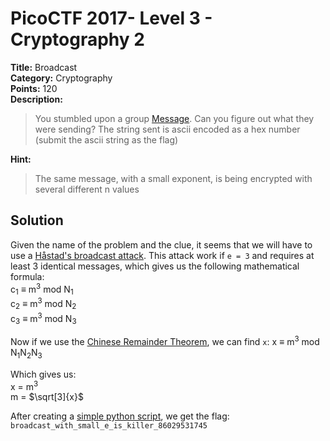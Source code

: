 # PicoCTF 2017- Level 3 - Cryptography 2

**Title:** Broadcast  
**Category:** Cryptography  
**Points:** 120  
**Description:**

>You stumbled upon a group [Message](clue.txt). Can you figure out what they were sending? The string sent is ascii encoded as a hex number (submit the ascii string as the flag)  

**Hint:**

>The same message, with a small exponent, is being encrypted with several different n values  

## Solution

Given the name of the problem and the clue, it seems that we will have to use a [Håstad's broadcast attack](https://en.wikipedia.org/wiki/Coppersmith's_attack#H.C3.A5stad.27s_broadcast_attack). This attack work if `e = 3` and requires at least 3 identical messages, which gives us the following mathematical formula:  
    c<sub>1</sub> ≡ m<sup>3</sup> mod N<sub>1</sub>  
    c<sub>2</sub> ≡ m<sup>3</sup> mod N<sub>2</sub>  
    c<sub>3</sub> ≡ m<sup>3</sup> mod N<sub>3</sub>  

Now if we use the [Chinese Remainder Theorem](https://en.wikipedia.org/wiki/Chinese_remainder_theorem), we can find `x`:
    x ≡ m<sup>3</sup> mod N<sub>1</sub>N<sub>2</sub>N<sub>3</sub>  

Which gives us:  
    x = m<sup>3</sup>  
    m = $\sqrt[3]{x}$  

After creating a [simple python script](hastad_attack.py), we get the flag: `broadcast_with_small_e_is_killer_86029531745`